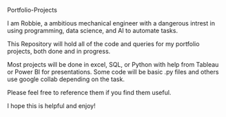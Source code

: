 Portfolio-Projects

I am Robbie, a ambitious mechanical engineer with a dangerous intrest in using programming, data science, and AI to automate tasks.

This Repository will hold all of the code and queries for my portfolio projects, both done and in progress.

Most projects will be done in excel, SQL, or Python with help from Tableau or Power BI for presentations. Some code will be basic .py files and others use google collab depending on the task.

Please feel free to reference them if you find them useful.

I hope this is helpful and enjoy!
